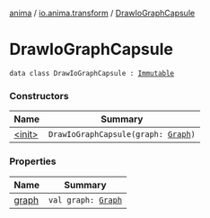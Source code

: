 [anima](../../index.md) / [io.anima.transform](../index.md) / [DrawIoGraphCapsule](./index.md)

# DrawIoGraphCapsule

`data class DrawIoGraphCapsule : `[`Immutable`](../-immutable/index.md)

### Constructors

| Name | Summary |
|---|---|
| [&lt;init&gt;](-init-.md) | `DrawIoGraphCapsule(graph: `[`Graph`](../../io.anima.transform.drawio/-graph/index.md)`)` |

### Properties

| Name | Summary |
|---|---|
| [graph](graph.md) | `val graph: `[`Graph`](../../io.anima.transform.drawio/-graph/index.md) |
